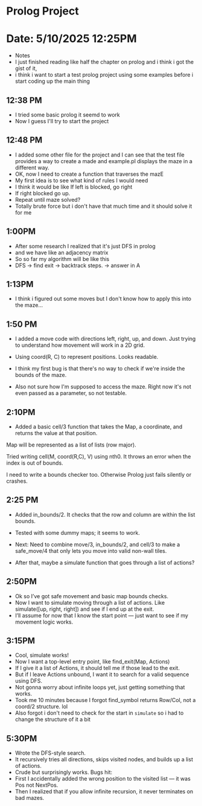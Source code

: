 # Prolog Project

# Date: 5/10/2025 12:25PM
- Notes
- I just finished reading like half the chapter on prolog and i think i got the gist of it,
- i think i want to start a test prolog project using some examples before i start coding up the main thing


## 12:38 PM
- I tried some basic prolog it seemd to work
- Now I guess I'll try to start the project

## 12:48 PM
- I added some other file for the project and I can see that the test file provides a way to create a made and example.pl displays the maze in a different way. 
- OK, now I need to create a function that traverses the mazE
- My first idea is to see what kind of rules I would need
- I think it would be like If left is blocked, go right
- If right blocked go up.
- Repeat until maze solved?
- Totally brute force but i don't have that much time and it should solve it for me


## 1:00PM
- After some research I realized that it's just DFS in prolog
- and we have like an adjacency matrix
- So so far my algorithm will be like this
- DFS -> find exit -> backtrack steps. -> answer in A

## 1:13PM 
- I think i figured out some moves but I don't know how to apply this into the maze...


## 1:50 PM
- I added a move code with directions left, right, up, and down. Just trying to understand how movement will work in a 2D grid.

- Using coord(R, C) to represent positions. Looks readable.

- I think my first bug is that there's no way to check if we're inside the bounds of the maze.

- Also not sure how I'm supposed to access the maze. Right now it's not even passed as a parameter, so not testable.

## 2:10PM
- Added a basic cell/3 function that takes the Map, a coordinate, and returns the value at that position.

Map will be represented as a list of lists (row major).

Tried writing cell(M, coord(R,C), V) using nth0. It throws an error when the index is out of bounds.

I need to write a bounds checker too. Otherwise Prolog just fails silently or crashes.

## 2:25 PM
- Added in_bounds/2. It checks that the row and column are within the list bounds.

- Tested with some dummy maps; it seems to work.

- Next: Need to combine move/3, in_bounds/2, and cell/3 to make a safe_move/4 that only lets you move into valid non-wall tiles.

- After that, maybe a simulate function that goes through a list of actions?

## 2:50PM
- Ok so I’ve got safe movement and basic map bounds checks.
- Now I want to simulate moving through a list of actions. Like simulate([up, right, right]) and see if I end up at the exit.
- I’ll assume for now that I know the start point — just want to see if my movement logic works.


## 3:15PM
- Cool, simulate works!
- Now I want a top-level entry point, like find_exit(Map, Actions)
- If I give it a list of Actions, it should tell me if those lead to the exit.
- But if I leave Actions unbound, I want it to search for a valid sequence using DFS.
- Not gonna worry about infinite loops yet, just getting something that works.
- Took me 10 minutes because I forgot find_symbol returns Row/Col, not a coord/2 structure. lol
- Also forgot i don't need to check for the start in `simulate` so i had to change the structure of it a bit


## 5:30PM
- Wrote the DFS-style search.
- It recursively tries all directions, skips visited nodes, and builds up a list of actions.
- Crude but surprisingly works.
Bugs hit:  
- First I accidentally added the wrong position to the visited list — it was Pos not NextPos.
- Then I realized that if you allow infinite recursion, it never terminates on bad mazes.
